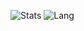 ![Stats](https://github-readme-stats.vercel.app/api?username=senorita2303&theme=radical&hide_border=true&include_all_commits=true&count_private=true&v=3)
![Lang](https://github-readme-stats.vercel.app/api/top-langs/?username=senorita2303&theme=radical&hide_border=true&include_all_commits=true&count_private=true&layout=compact)
